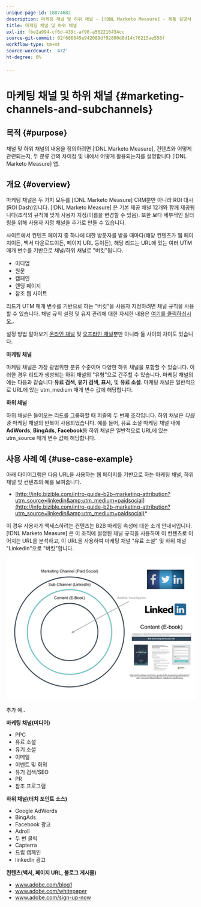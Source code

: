 ```yaml
---
unique-page-id: 18874682
description: 마케팅 채널 및 하위 채널 - [!DNL Marketo Measure] - 제품 설명서
title: 마케팅 채널 및 하위 채널
exl-id: fbe2a994-cf6d-439c-af96-a562216434cc
source-git-commit: 02f686645e942089df92800d8d14c76215ae558f
workflow-type: tm+mt
source-wordcount: '472'
ht-degree: 0%

---
```


# 마케팅 채널 및 하위 채널 {#marketing-channels-and-subchannels}

## 목적 {#purpose}

채널 및 하위 채널의 내용을 정의하려면 [!DNL Marketo Measure], 컨텐츠와 어떻게 관련되는지, 두 분류 간의 차이점 및 내에서 어떻게 활용되는지를 설명합니다 [!DNL Marketo Measure] 앱.

## 개요 {#overview}

마케팅 채널은 두 가지 모두를 [!DNL Marketo Measure] CRM뿐만 아니라 ROI 대시(ROI Dash)입니다. [!DNL Marketo Measure] 은 기본 제공 채널 12개와 함께 제공됩니다(조직의 규칙에 맞게 사용자 지정/이름을 변경할 수 있음). 또한 보다 세부적인 필터링을 위해 사용자 지정 채널을 추가로 만들 수 있습니다.

사이트에서 컨텐츠 페이지 중 하나에 대한 방문자를 받을 때마다(해당 컨텐츠가 웹 페이지이든, 백서 다운로드이든, 페이지 URL 등이든), 해당 리드는 URL에 있는 여러 UTM 매개 변수를 기반으로 채널/하위 채널로 &quot;버킷&quot;됩니다.

* 미디엄
* 원문
* 캠페인
* 랜딩 페이지
* 참조 웹 사이트

리드가 UTM 매개 변수를 기반으로 하는 &quot;버킷&quot;을 사용자 지정하려면 채널 규칙을 사용할 수 있습니다. 채널 규칙 설정 및 유지 관리에 대한 자세한 내용은 [여기를 클릭하십시오.](/help/channel-tracking-and-setup/online-channels/online-custom-channel-setup.md).

설정 방법 알아보기 [온라인 채널](/help/channel-tracking-and-setup/online-channels/online-custom-channel-setup.md) 및 [오프라인 채널](/help/channel-tracking-and-setup/offline-channels/offline-custom-channel-setup.md)뿐만 아니라 둘 사이의 차이도 있습니다.

**마케팅 채널**

마케팅 채널은 가장 광범위한 분류 수준이며 다양한 하위 채널을 포함할 수 있습니다. 이러한 경우 리드가 생성되는 하위 채널의 &quot;유형&quot;으로 간주할 수 있습니다. 마케팅 채널의 예는 다음과 같습니다 **유료 검색, 유기 검색, 표시,** 및 **유료 소셜**. 마케팅 채널은 일반적으로 URL에 있는 utm_medium 매개 변수 값에 해당합니다.

**하위 채널**

하위 채널은 들어오는 리드를 그룹화할 때 퍼즐의 두 번째 조각입니다. 하위 채널은 _다음 중_ 마케팅 채널의 반복이 사용되었습니다. 예를 들어, 유료 소셜 마케팅 채널 내에 **AdWords**, **BingAds**, **Facebook**&#x200B;등 하위 채널은 일반적으로 URL에 있는 utm_source 매개 변수 값에 해당합니다.

## 사용 사례 예 {#use-case-example}

아래 다이어그램은 다음 URL을 사용하는 웹 페이지를 기반으로 하는 마케팅 채널, 하위 채널 및 컨텐츠의 예를 보여줍니다.

* [http://info.bizible.com/intro-guide-b2b-marketing-attribution?utm_source=linkedin&amp;utm_medium=paidsocial](http://info.bizible.com/intro-guide-b2b-marketing-attribution?utm_source=linkedin&amp;utm_medium=paidsocial)*

이 경우 사용자가 액세스하려는 컨텐츠는 B2B 마케팅 속성에 대한 소개 안내서입니다. [!DNL Marketo Measure] 은 이 조직에 설정된 채널 규칙을 사용하여 이 컨텐츠로 이어지는 URL을 분석하고, 이 URL을 사용하여 마케팅 채널 &quot;유료 소셜&quot; 및 하위 채널 &quot;LinkedIn&quot;으로 &quot;버킷&quot;합니다.

![](assets/1.jpg)

추가 예..

**마케팅 채널(미디어)**

* PPC
* 유료 소셜
* 유기 소셜
* 이메일
* 이벤트 및 회의
* 유기 검색/SEO
* PR
* 참조 프로그램

**하위 채널(터치 포인트 소스)**

* Google AdWords
* BingAds
* Facebook 광고
* Adroll
* 두 번 클릭
* Capterra
* 드립 캠페인
* linkedIn 광고

**컨텐츠(백서, 페이지 URL, 블로그 게시물)**

* www.adobe.com/blog1
* www.adobe.com/whitepaper
* www.adobe.com/sign-up-now
